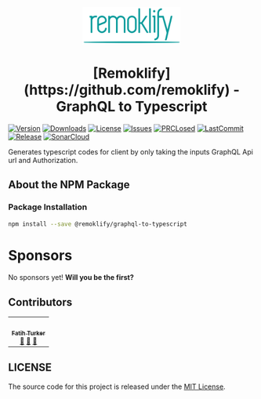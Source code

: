 <p align="center">
  <a href="https://remoklify.com">
    <img src="https://raw.githubusercontent.com/remoklify/remoklify.github.io/master/assets/logo/brand-logo.png" alt="Logo" width=200>
  </a>
</p>

<h1 align="center">
[Remoklify](https://github.com/remoklify) - GraphQL to Typescript
</h1>

[![Version](https://img.shields.io/npm/v/@remoklify/graphql-to-typescript?color=CB3837&style=for-the-badge&logo=npm)](https://www.npmjs.com/package/@remoklify/graphql-to-typescript)
[![Downloads](https://img.shields.io/npm/dt/@remoklify/graphql-to-typescript?color=CB3837&logo=npm&style=for-the-badge)](https://www.npmjs.com/package/@remoklify/graphql-to-typescript)
[![License](https://img.shields.io/github/license/remoklify/graphql-to-typescript?color=43b043&style=for-the-badge)](LICENSE)
[![Issues](https://img.shields.io/github/issues/remoklify/graphql-to-typescript?color=43b043&style=for-the-badge)](https://github.com/remoklify/graphql-to-typescript/issues)
[![PRCLosed](https://img.shields.io/github/issues-pr-closed-raw/remoklify/graphql-to-typescript?color=43b043&style=for-the-badge)](https://github.com/remoklify/graphql-to-typescript/pulls?q=is%3Apr+is%3Aclosed)
[![LastCommit](https://img.shields.io/github/last-commit/remoklify/graphql-to-typescript?color=43b043&style=for-the-badge)](https://github.com/remoklify/graphql-to-typescript/commits/master)
[![Release](https://img.shields.io/github/release/remoklify/graphql-to-typescript?include_prereleases&color=43b043&style=for-the-badge)](https://github.com/remoklify/graphql-to-typescript/releases)
[![SonarCloud](https://img.shields.io/sonar/quality_gate/remoklify-graphql-to-typescript?server=https%3A%2F%2Fsonarcloud.io&label=Sonar%20Cloud&style=for-the-badge&logo=sonarcloud)](https://sonarcloud.io/dashboard?id=remoklify-graphql-to-typescript)

Generates typescript codes for client by only taking the inputs GraphQL Api url and Authorization.

## About the NPM Package

### Package Installation

```sh
npm install --save @remoklify/graphql-to-typescript
```

# Sponsors

No sponsors yet! **Will you be the first?**

## Contributors

<!-- ALL-CONTRIBUTORS-LIST:START - Do not remove or modify this section -->
<!-- prettier-ignore-start -->
<!-- markdownlint-disable -->
<table>
  <tr>
    <td align="center"><a href="https://github.com/fatihturker"><img src="https://avatars1.githubusercontent.com/u/2202179?s=460&u=261b1129e7106c067783cb022ab9999aad833bdc&v=4" width="100px;" alt=""/><br /><sub><b>Fatih Turker</b></sub></a><br /><a href="https://github.com/remoklify/graphql-to-typescript/issues/created_by/fatihturker" title="Answering Questions">💬</a> <a href="https://github.com/remoklify/graphql-to-typescript/commits?author=fatihturker" title="Documentation">📖</a> <a href="https://github.com/remoklify/graphql-to-typescript/pulls?q=is%3Apr+reviewed-by%3Afatihturker" title="Reviewed Pull Requests">👀</a></td>
  </tr>
</table>

<!-- markdownlint-enable -->
<!-- prettier-ignore-end -->

<!-- ALL-CONTRIBUTORS-LIST:END -->

## LICENSE

The source code for this project is released under the [MIT License](https://github.com/remoklify/graphql-to-typescript/blob/develop/LICENSE).
